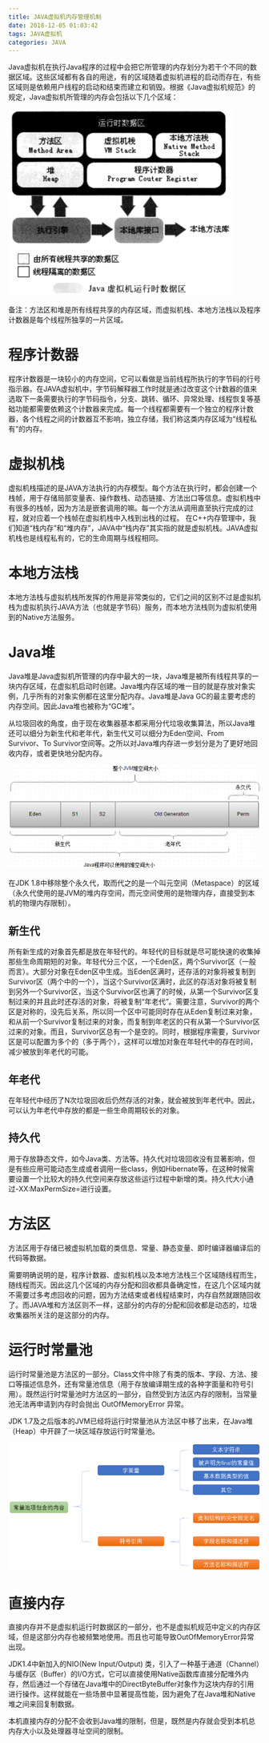 ```yaml
---
title: JAVA虚拟机内存管理机制
date: 2018-12-05 01:03:42
tags: JAVA虚拟机
categories: JAVA
---
```


Java虚拟机在执行Java程序的过程中会把它所管理的内存划分为若干个不同的数据区域。这些区域都有各自的用途，有的区域随着虚拟机进程的启动而存在，有些区域则是依赖用户线程的启动和结束而建立和销毁。根据《Java虚拟机规范》的规定，Java虚拟机所管理的内存会包括以下几个区域：

![](/images/java_mem_1_1.png)

备注：方法区和堆是所有线程共享的内存区域，而虚拟机栈、本地方法栈以及程序计数器是每个线程所独享的一片区域。

# 程序计数器

程序计数器是一块较小的内存空间，它可以看做是当前线程所执行的字节码的行号指示器。在JAVA虚拟机中，字节码解释器工作时就是通过改变这个计数器的值来选取下一条需要执行的字节码指令，分支、跳转、循环、异常处理、线程恢复等基础功能都需要依赖这个计数器来完成。每一个线程都需要有一个独立的程序计数器，各个线程之间的计数器互不影响，独立存储，我们称这类内存区域为“线程私有”的内存。

# 虚拟机栈

虚拟机栈描述的是JAVA方法执行的内存模型。每个方法在执行时，都会创建一个栈帧，用于存储局部变量表、操作数栈、动态链接、方法出口等信息。虚拟机栈中有很多的栈帧，因为方法是嵌套调用的嘛。每一个方法从调用直至执行完成的过程，就对应着一个栈帧在虚拟机栈中入栈到出栈的过程。
在C++内存管理中，我们知道“栈内存”和“堆内存”，JAVA中“栈内存”其实指的就是虚拟机栈。JAVA虚拟机栈也是线程私有的，它的生命周期与线程相同。

# 本地方法栈

本地方法栈与虚拟机栈所发挥的作用是非常类似的，它们之间的区别不过是虚拟机栈为虚拟机执行JAVA方法（也就是字节码）服务，而本地方法栈则为虚拟机使用到的Native方法服务。

# Java堆

Java堆是Java虚拟机所管理的内存中最大的一块，Java堆是被所有线程共享的一块内存区域，在虚拟机启动时创建。Java堆内存区域的唯一目的就是存放对象实例，几乎所有的对象实例都在这里分配内存。Java堆是Java GC的最主要考虑的内存空间。因此Java堆也被称为“GC堆”。

从垃圾回收的角度，由于现在收集器基本都采用分代垃圾收集算法，所以Java堆还可以细分为新生代和老年代，新生代又可以细分为Eden空间、From Survivor、To Survivor空间等。之所以对Java堆内存进一步划分是为了更好地回收内存，或者更快地分配内存。

![](/images/java_mem_1_2.png)

在JDK 1.8中移除整个永久代，取而代之的是一个叫元空间（Metaspace）的区域（永久代使用的是JVM的堆内存空间，而元空间使用的是物理内存，直接受到本机的物理内存限制）。

## 新生代

所有新生成的对象首先都是放在年轻代的。年轻代的目标就是尽可能快速的收集掉那些生命周期短的对象。年轻代分三个区，一个Eden区，两个Survivor区（一般而言）。大部分对象在Eden区中生成。当Eden区满时，还存活的对象将被复制到Survivor区（两个中的一个），当这个Survivor区满时，此区的存活对象将被复制到另外一个Survivor区，当这个Survivor区也满了的时候，从第一个Survivor区复制过来的并且此时还存活的对象，将被复制“年老代”。需要注意，Survivor的两个区是对称的，没先后关系，所以同一个区中可能同时存在从Eden复制过来对象，和从前一个Survivor复制过来的对象，而复制到年老区的只有从第一个Survivor区过来的对象。而且，Survivor区总有一个是空的。同时，根据程序需要，Survivor区是可以配置为多个的（多于两个），这样可以增加对象在年轻代中的存在时间，减少被放到年老代的可能。

## 年老代

在年轻代中经历了N次垃圾回收后仍然存活的对象，就会被放到年老代中。因此，可以认为年老代中存放的都是一些生命周期较长的对象。

## 持久代

用于存放静态文件，如今Java类、方法等。持久代对垃圾回收没有显著影响，但是有些应用可能动态生成或者调用一些class，例如Hibernate等，在这种时候需要设置一个比较大的持久代空间来存放这些运行过程中新增的类。持久代大小通过-XX:MaxPermSize=<N>进行设置。

# 方法区

方法区用于存储已被虚拟机加载的类信息、常量、静态变量、即时编译器编译后的代码等数据。

需要明确说明的是，程序计数器、虚拟机栈以及本地方法栈三个区域随线程而生，随线程而灭。因此这几个区域的内存分配和回收都具备确定性，在这几个区域内就不需要过多考虑回收的问题，因为方法结束或者线程结束时，内存自然就跟随回收了。而JAVA堆和方法区则不一样，这部分的内存的分配和回收都是动态的，垃圾收集器所关注的是这部分的内存。

# 运行时常量池

运行时常量池是方法区的一部分。Class文件中除了有类的版本、字段、方法、接口等描述信息外，还有常量池信息（用于存放编译期生成的各种字面量和符号引用）。既然运行时常量池时方法区的一部分，自然受到方法区内存的限制，当常量池无法再申请到内存时会抛出 OutOfMemoryError 异常。

JDK 1.7及之后版本的JVM已经将运行时常量池从方法区中移了出来，在Java堆（Heap）中开辟了一块区域存放运行时常量池。

![](/images/java_mem_1_3.png)

# 直接内存

直接内存并不是虚拟机运行时数据区的一部分，也不是虚拟机规范中定义的内存区域，但是这部分内存也被频繁地使用。而且也可能导致OutOfMemoryError异常出现。

JDK1.4中新加入的NIO(New Input/Output) 类，引入了一种基于通道（Channel）与缓存区（Buffer）的I/O方式，它可以直接使用Native函数库直接分配堆外内存，然后通过一个存储在Java堆中的DirectByteBuffer对象作为这块内存的引用进行操作。这样就能在一些场景中显著提高性能，因为避免了在Java堆和Native堆之间来回复制数据。

本机直接内存的分配不会收到Java堆的限制，但是，既然是内存就会受到本机总内存大小以及处理器寻址空间的限制。
